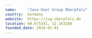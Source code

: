 ```yaml
---
name:     "Java User Group Oberpfalz"
country:  Germany
website:  https://jug-oberpfalz.de
location: 49.675341, 12.163260
founded_date: 2019-01-01
---
```

